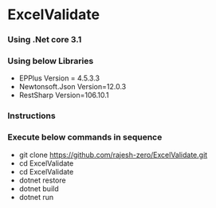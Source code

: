 # ExcelValidate

### Using .Net core 3.1
### Using below Libraries
  * EPPlus Version = 4.5.3.3
  * Newtonsoft.Json Version=12.0.3
  * RestSharp Version=106.10.1


### Instructions
### Execute below commands in sequence
- git clone https://github.com/rajesh-zero/ExcelValidate.git
- cd ExcelValidate
- cd ExcelValidate 
- dotnet restore 
- dotnet build 
- dotnet run 

